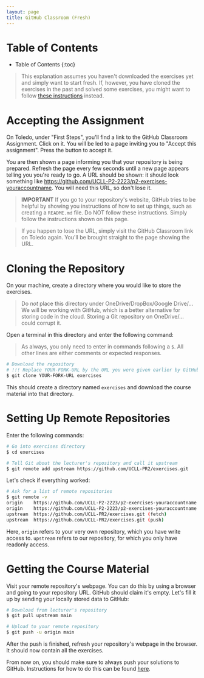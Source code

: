 ```yaml
---
layout: page
title: GitHub Classroom (Fresh)
---
```


# Table of Contents

* Table of Contents
{:toc}

> This explanation assumes you haven't downloaded the exercises yet and simply want to start fresh.
> If, however, you have cloned the exercises in the past and solved some exercises, you might want to follow [these instructions](github-classroom-after-clone.md) instead.

# Accepting the Assignment

On Toledo, under "First Steps", you'll find a link to the GitHub Classroom Assignment.
Click on it.
You will be led to a page inviting you to "Accept this assignment".
Press the button to accept it.

You are then shown a page informing you that your repository is being prepared.
Refresh the page every few seconds until a new page appears telling you you're ready to go.
A URL should be shown: it should look something like https://github.com/UCLL-P2-2223/p2-exercises-youraccountname.
You will need this URL, so don't lose it.

> **IMPORTANT** If you go to your repository's website, GitHub tries to be helpful by showing you instructions of how to set up things, such as creating a `README.md` file.
> Do NOT follow these instructions.
> Simply follow the instructions shown on this page.

> If you happen to lose the URL, simply visit the GitHub Classroom link on Toledo again.
> You'll be brought straight to the page showing the URL.

# Cloning the Repository

On your machine, create a directory where you would like to store the exercises.

> Do _not_ place this directory under OneDrive/DropBox/Google Drive/...
> We will be working with GitHub, which is a better alternative for storing code in the cloud.
> Storing a Git repository on OneDrive/... could corrupt it.

Open a terminal in this directory and enter the following command:

> As always, you only need to enter in commands following a `$`.
> All other lines are either comments or expected responses.

```bash
# Download the repository
# !!! Replace YOUR-FORK-URL by the URL you were given earlier by GitHub Classroom !!!
$ git clone YOUR-FORK-URL exercises
```

This should create a directory named `exercises` and download the course material into that directory.

# Setting Up Remote Repositories

Enter the following commands:

```bash
# Go into exercises directory
$ cd exercises

# Tell Git about the lecturer's repository and call it upstream
$ git remote add upstream https://github.com/UCLL-PR2/exercises.git
```

Let's check if everything worked:

```bash
# Ask for a list of remote repositories
$ git remote -v
origin    https://github.com/UCLL-P2-2223/p2-exercises-youraccountname (fetch)
origin    https://github.com/UCLL-P2-2223/p2-exercises-youraccountname (push)
upstream  https://github.com/UCLL-PR2/exercises.git (fetch)
upstream  https://github.com/UCLL-PR2/exercises.git (push)
```

Here, `origin` refers to your very own repository, which you have write access to.
`upstream` refers to our repository, for which you only have readonly access.

# Getting the Course Material

Visit your remote repository's webpage.
You can do this by using a browser and going to your repository URL.
GitHub should claim it's empty.
Let's fill it up by sending your locally stored data to GitHub:

```bash
# Download from lecturer's repository
$ git pull upstream main

# Upload to your remote repository
$ git push -u origin main
```

After the push is finished, refresh your repository's webpage in the browser.
It should now contain all the exercises.

From now on, you should make sure to always push your solutions to GitHub.
Instructions for how to do this can be found [here](../workflow.md).
